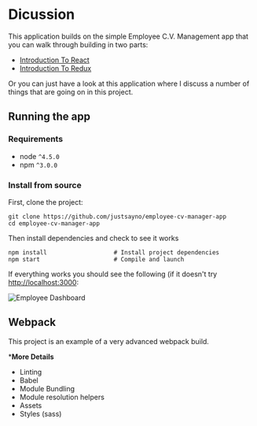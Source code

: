 # Dicussion

This application builds on the simple Employee C.V. Management app that you can walk through building in two parts:

- [Introduction To React]()
- [Introduction To Redux]()

Or you can just have a look at this application where I discuss a number of things that are going on in this project.

## Running the app

### Requirements
* node `^4.5.0`
* npm `^3.0.0`

### Install from source

First, clone the project:

```
git clone https://github.com/justsayno/employee-cv-manager-app
cd employee-cv-manager-app
```

Then install dependencies and check to see it works

```
npm install                   # Install project dependencies
npm start                     # Compile and launch
```

If everything works you should see the following (if it doesn't  try [http://localhost:3000](http://localhost:3000):

![Employee Dashboard](images/employee-dashboard.png)

## Webpack

This project is an example of a very advanced webpack build.

***More Details**

- Linting
- Babel
- Module Bundling
- Module resolution helpers
- Assets
- Styles (sass)

## 